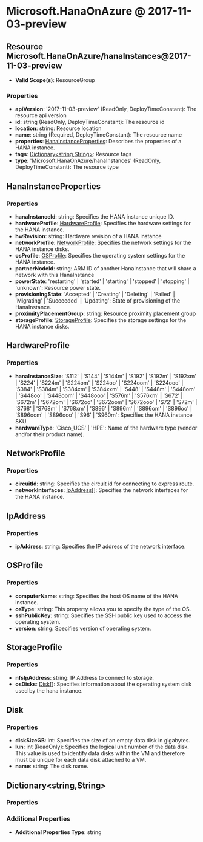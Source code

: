 # Microsoft.HanaOnAzure @ 2017-11-03-preview

## Resource Microsoft.HanaOnAzure/hanaInstances@2017-11-03-preview
* **Valid Scope(s)**: ResourceGroup
### Properties
* **apiVersion**: '2017-11-03-preview' (ReadOnly, DeployTimeConstant): The resource api version
* **id**: string (ReadOnly, DeployTimeConstant): The resource id
* **location**: string: Resource location
* **name**: string (Required, DeployTimeConstant): The resource name
* **properties**: [HanaInstanceProperties](#hanainstanceproperties): Describes the properties of a HANA instance.
* **tags**: [Dictionary<string,String>](#dictionarystringstring): Resource tags
* **type**: 'Microsoft.HanaOnAzure/hanaInstances' (ReadOnly, DeployTimeConstant): The resource type

## HanaInstanceProperties
### Properties
* **hanaInstanceId**: string: Specifies the HANA instance unique ID.
* **hardwareProfile**: [HardwareProfile](#hardwareprofile): Specifies the hardware settings for the HANA instance.
* **hwRevision**: string: Hardware revision of a HANA instance
* **networkProfile**: [NetworkProfile](#networkprofile): Specifies the network settings for the HANA instance disks.
* **osProfile**: [OSProfile](#osprofile): Specifies the operating system settings for the HANA instance.
* **partnerNodeId**: string: ARM ID of another HanaInstance that will share a network with this HanaInstance
* **powerState**: 'restarting' | 'started' | 'starting' | 'stopped' | 'stopping' | 'unknown': Resource power state.
* **provisioningState**: 'Accepted' | 'Creating' | 'Deleting' | 'Failed' | 'Migrating' | 'Succeeded' | 'Updating': State of provisioning of the HanaInstance.
* **proximityPlacementGroup**: string: Resource proximity placement group
* **storageProfile**: [StorageProfile](#storageprofile): Specifies the storage settings for the HANA instance disks.

## HardwareProfile
### Properties
* **hanaInstanceSize**: 'S112' | 'S144' | 'S144m' | 'S192' | 'S192m' | 'S192xm' | 'S224' | 'S224m' | 'S224om' | 'S224oo' | 'S224oom' | 'S224ooo' | 'S384' | 'S384m' | 'S384xm' | 'S384xxm' | 'S448' | 'S448m' | 'S448om' | 'S448oo' | 'S448oom' | 'S448ooo' | 'S576m' | 'S576xm' | 'S672' | 'S672m' | 'S672om' | 'S672oo' | 'S672oom' | 'S672ooo' | 'S72' | 'S72m' | 'S768' | 'S768m' | 'S768xm' | 'S896' | 'S896m' | 'S896om' | 'S896oo' | 'S896oom' | 'S896ooo' | 'S96' | 'S960m': Specifies the HANA instance SKU.
* **hardwareType**: 'Cisco_UCS' | 'HPE': Name of the hardware type (vendor and/or their product name).

## NetworkProfile
### Properties
* **circuitId**: string: Specifies the circuit id for connecting to express route.
* **networkInterfaces**: [IpAddress](#ipaddress)[]: Specifies the network interfaces for the HANA instance.

## IpAddress
### Properties
* **ipAddress**: string: Specifies the IP address of the network interface.

## OSProfile
### Properties
* **computerName**: string: Specifies the host OS name of the HANA instance.
* **osType**: string: This property allows you to specify the type of the OS.
* **sshPublicKey**: string: Specifies the SSH public key used to access the operating system.
* **version**: string: Specifies version of operating system.

## StorageProfile
### Properties
* **nfsIpAddress**: string: IP Address to connect to storage.
* **osDisks**: [Disk](#disk)[]: Specifies information about the operating system disk used by the hana instance.

## Disk
### Properties
* **diskSizeGB**: int: Specifies the size of an empty data disk in gigabytes.
* **lun**: int (ReadOnly): Specifies the logical unit number of the data disk. This value is used to identify data disks within the VM and therefore must be unique for each data disk attached to a VM.
* **name**: string: The disk name.

## Dictionary<string,String>
### Properties
### Additional Properties
* **Additional Properties Type**: string

